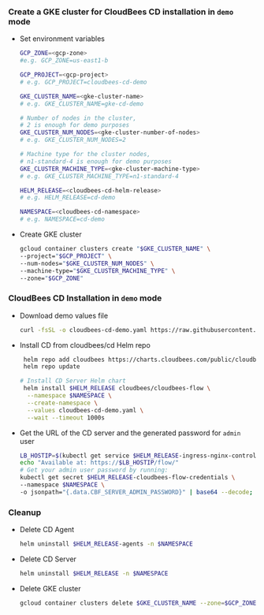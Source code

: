 ### Create a GKE cluster for CloudBees CD installation in `demo` mode  
- Set environment variables
   ```bash
  GCP_ZONE=<gcp-zone>
  #e.g. GCP_ZONE=us-east1-b
  
  GCP_PROJECT=<gcp-project>
  # e.g. GCP_PROJECT=cloudbees-cd-demo
  
  GKE_CLUSTER_NAME=<gke-cluster-name>
  # e.g. GKE_CLUSTER_NAME=gke-cd-demo
  
  # Number of nodes in the cluster, 
  # 2 is enough for demo purposes
  GKE_CLUSTER_NUM_NODES=<gke-cluster-number-of-nodes>
  # e.g. GKE_CLUSTER_NUM_NODES=2
  
  # Machine type for the cluster nodes, 
  # n1-standard-4 is enough for demo purposes
  GKE_CLUSTER_MACHINE_TYPE=<gke-cluster-machine-type>
  # e.g. GKE_CLUSTER_MACHINE_TYPE=n1-standard-4
  
  HELM_RELEASE=<cloudbees-cd-helm-release>
  # e.g. HELM_RELEASE=cd-demo
  
  NAMESPACE=<cloudbees-cd-namespace>
  # e.g. NAMESPACE=cd-demo
  ```  
- Create GKE cluster
    ```bash
    gcloud container clusters create "$GKE_CLUSTER_NAME" \
    --project="$GCP_PROJECT" \
    --num-nodes="$GKE_CLUSTER_NUM_NODES" \
    --machine-type="$GKE_CLUSTER_MACHINE_TYPE" \
    --zone="$GCP_ZONE"
  ```  

### CloudBees CD Installation in `demo` mode  
- Download demo values file
  ```bash
  curl -fsSL -o cloudbees-cd-demo.yaml https://raw.githubusercontent.com/cloudbees/cloudbees-examples/master/cloudbees-cd/kubernetes/cloudbees-cd-demo.yaml
  ```  

- Install CD from cloudbees/cd Helm repo
    ```bash
     helm repo add cloudbees https://charts.cloudbees.com/public/cloudbees
     helm repo update
  
    # Install CD Server Helm chart
     helm install $HELM_RELEASE cloudbees/cloudbees-flow \
      --namespace $NAMESPACE \
      --create-namespace \
      --values cloudbees-cd-demo.yaml \
      --wait --timeout 1000s
  ```  

- Get the URL of the CD server and the generated password for `admin` user 
    ```bash
  LB_HOSTIP=$(kubectl get service $HELM_RELEASE-ingress-nginx-controller -n $NAMESPACE -o jsonpath="{.status.loadBalancer.ingress[0].ip}")
  echo "Available at: https://$LB_HOSTIP/flow/"
  # Get your admin user password by running:
  kubectl get secret $HELM_RELEASE-cloudbees-flow-credentials \
    --namespace $NAMESPACE \
    -o jsonpath="{.data.CBF_SERVER_ADMIN_PASSWORD}" | base64 --decode; echo
  ```  

### Cleanup
- Delete CD Agent
    ```bash
    helm uninstall $HELM_RELEASE-agents -n $NAMESPACE
  ```  
- Delete CD Server
    ```bash
    helm uninstall $HELM_RELEASE -n $NAMESPACE
  ```  
- Delete GKE cluster
   ```bash
   gcloud container clusters delete $GKE_CLUSTER_NAME --zone=$GCP_ZONE
  ```  

